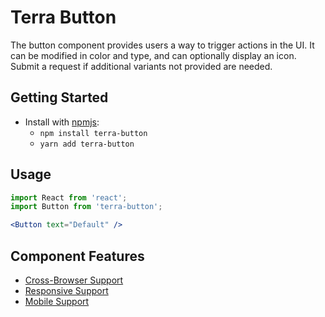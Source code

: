 # Terra Button

The button component provides users a way to trigger actions in the UI.
It can be modified in color and type, and can optionally display an icon.
Submit a request if additional variants not provided are needed.

## Getting Started

- Install with [npmjs](https://www.npmjs.com):
  - `npm install terra-button`
  - `yarn add terra-button`

## Usage

```jsx
import React from 'react';
import Button from 'terra-button';

<Button text="Default" />
```

## Component Features
* [Cross-Browser Support](https://github.com/cerner/terra-ui/blob/master/src/terra-dev-site/contributing/ComponentStandards.e.contributing.md#cross-browser-support)
* [Responsive Support](https://github.com/cerner/terra-ui/blob/master/src/terra-dev-site/contributing/ComponentStandards.e.contributing.md#responsive-support)
* [Mobile Support](https://github.com/cerner/terra-ui/blob/master/src/terra-dev-site/contributing/ComponentStandards.e.contributing.md#mobile-support)
